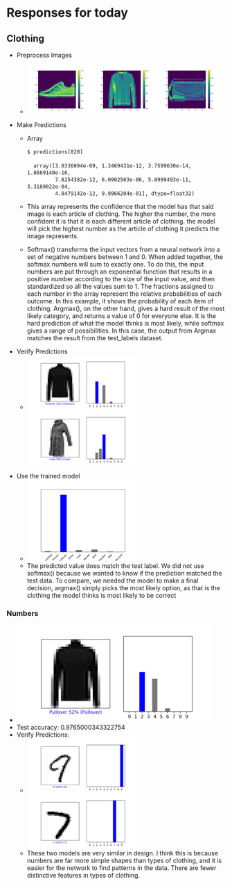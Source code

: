 # Responses for today

## Clothing
  - Preprocess Images
    - <img src="images/img1212.png" width="150"><img src="images/img1215.png" width="150"><img src="images/img1219.png" width="150">
  - Make Predictions 
    - Array
      ```
      $ predictions[820]
    
        array([3.0336094e-09, 1.3469431e-12, 3.7599630e-14, 1.8669140e-16,
               7.8254382e-12, 6.0902503e-06, 5.8999493e-11, 3.3189022e-04,
               4.8479142e-12, 9.9966204e-01], dtype=float32) 
      ```
      
    * This array represents the confidence that the model has that said image is each article of clothing. 
        The higher the number, the more confident it is that it is each different article of clothing. 
        the model will pick the highest number as the article of clothing it predicts the image represents.
      
    * Softmax() transforms the input vectors from a neural network into a set of negative numbers between 1 and 0. 
  When added together, the softmax numbers will sum to exactly one. To do this, the input numbers are put through an exponential function 
      that results in a positive number according to the size of the input value, and then standardized so all the values sum to 1. 
      The fractions assigned to each number in the array represent the relative probabilities of each outcome. In this example, it shows 
      the probability of each item of clothing. Argmax(), on the other hand, gives a hard result of the most likely category,
      and returns a value of 0 for everyone else. It is the hard prediction of what the model thinks is most likely, while softmax 
      gives a range of possibilities. In this case, the output from Argmax matches the result from the test_labels dataset.
        
  *  Verify Predictions
        -  <img src="images/img255_v.png" width="250"> <img src="images/img404_v.png" width="250">
  - Use the trained model
    - <img src="images/img530_test.png" width="250">
    - The predicted value does match the test label. We did not use softmax() because we wanted to know if the prediction matched the test data. 
    To compare, we needed the model to make a final decision, argmax() simply picks the most likely option, as that is the clothing the model thinks is most likely to be correct
      
### Numbers

* <img src="images/img255_v.png" width="450">
* Test accuracy: 0.9765000343322754
* Verify Predictions: 
    * <img src="images/numbs_394_t.png" width="250"> <img src="images/numbs_7_t.png" width="250">
    * These two models are very similar in design. I think this is because numbers are far more simple shapes than 
    types of clothing, and it is easier for the network to find patterns in the data. There are fewer distinctive features in types of clothing. 